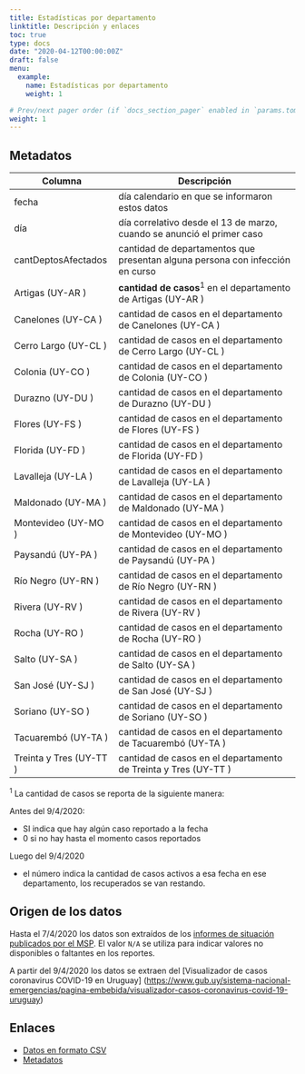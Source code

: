 ```yaml
---
title: Estadísticas por departamento
linktitle: Descripción y enlaces
toc: true
type: docs
date: "2020-04-12T00:00:00Z"
draft: false
menu:
  example:
    name: Estadísticas por departamento
    weight: 1

# Prev/next pager order (if `docs_section_pager` enabled in `params.toml`)
weight: 1
---
```


## Metadatos

Columna   | Descripción
----------|---------------------------------------------------
fecha	  |día calendario en que se informaron estos datos
día	 | día correlativo desde el 13 de marzo, cuando se anunció el primer caso
cantDeptosAfectados	|cantidad de departamentos que presentan alguna persona con infección en curso
Artigas (UY-AR )| **cantidad de casos**<sup>1</sup> en el departamento de Artigas (UY-AR ) 
Canelones (UY-CA )| cantidad de casos en el departamento de Canelones (UY-CA )
Cerro Largo (UY-CL )|cantidad de casos en el departamento de Cerro Largo (UY-CL )
Colonia (UY-CO )|cantidad de casos en el departamento de Colonia (UY-CO )
Durazno (UY-DU )|cantidad de casos en el departamento de Durazno (UY-DU )
Flores (UY-FS )|cantidad de casos en el departamento de Flores (UY-FS )
Florida (UY-FD )|cantidad de casos en el departamento de Florida (UY-FD )
Lavalleja (UY-LA )|cantidad de casos en el departamento de Lavalleja (UY-LA )
Maldonado (UY-MA )|cantidad de casos en el departamento de Maldonado (UY-MA )
Montevideo (UY-MO )|cantidad de casos en el departamento de Montevideo (UY-MO )
Paysandú (UY-PA )|cantidad de casos en el departamento de Paysandú (UY-PA )
Río Negro (UY-RN )|cantidad de casos en el departamento de Río Negro (UY-RN )
Rivera (UY-RV )|cantidad de casos en el departamento de Rivera (UY-RV )
Rocha (UY-RO )|cantidad de casos en el departamento de Rocha (UY-RO )
Salto (UY-SA )|cantidad de casos en el departamento de Salto (UY-SA )
San José (UY-SJ )|cantidad de casos en el departamento de San José (UY-SJ )
Soriano (UY-SO )|cantidad de casos en el departamento de Soriano (UY-SO )
Tacuarembó (UY-TA )|cantidad de casos en el departamento de Tacuarembó (UY-TA )
Treinta y Tres (UY-TT )|cantidad de casos en el departamento de Treinta y Tres (UY-TT )

<sup>1</sup> La cantidad de casos se reporta de la siguiente manera:

Antes del 9/4/2020:
* SI indica que hay algún caso reportado a la fecha
* 0 si no hay hasta el momento casos reportados

Luego del 9/4/2020
* el número indica la cantidad de casos activos a esa fecha en ese departamento, los recuperados se van restando.

## Origen de los datos

Hasta el 7/4/2020 los datos son extraídos de los [informes de situación publicados por el MSP](https://www.gub.uy/sistema-nacional-emergencias/comunicacion/noticias/informacion-interes-actualizada-sobre-coronavirus-covid-19-uruguay).
El valor `N/A` se utiliza para indicar valores no disponibles o faltantes en los reportes.

A partir del 9/4/2020 los datos se extraen del [Visualizador de casos coronavirus COVID-19 en Uruguay] (https://www.gub.uy/sistema-nacional-emergencias/pagina-embebida/visualizador-casos-coronavirus-covid-19-uruguay)



## Enlaces

* [Datos en formato CSV](https://github.com/GUIAD-COVID/datos-y-visualizaciones-GUIAD/blob/master/datos/estadisticasUY_porDepto.csv)
* [Metadatos](https://github.com/GUIAD-COVID/datos-y-visualizaciones-GUIAD/blob/master/datos/explica_estadisticasUY_porDepto.md)